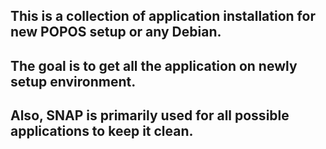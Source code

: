 ## This is a collection of application installation for new POPOS setup or any Debian.
## The goal is to get all the application on newly setup environment.
## Also, SNAP is primarily used for all possible applications to keep it clean.
